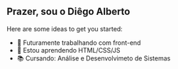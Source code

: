 ## Prazer, sou o Diêgo Alberto


Here are some ideas to get you started:

- 🔭 Futuramente trabalhando com front-end
- 🌱 Estou aprendendo HTML/CSS/JS
- 📚 Cursando: Análise e Desenvolvimeto de Sistemas


